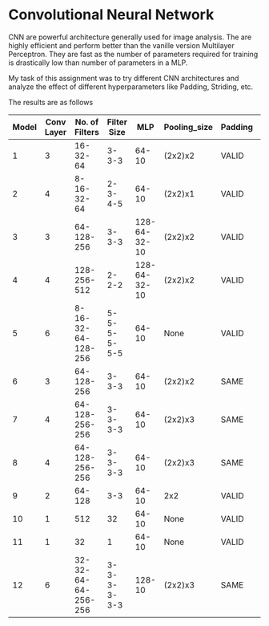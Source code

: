 # Convolutional Neural Network

CNN are powerful architecture generally used for image analysis. The are highly efficient and perform better than the vanille version Multilayer Perceptron.
They are fast as the number of parameters required for training is drastically low than number of parameters in a MLP.

My task of this assignment was to try different CNN architectures and analyze the effect of different hyperparameters like Padding, Striding, etc.

The results are as follows

Model | Conv Layer | No. of Filters | Filter Size| MLP| Pooling_size | Padding | Strides |Training Acc | Testing Acc
--- | --- | --- | --- | --- | --- | --- | --- | --- | --- 
1 | 3 | 16-32-64 | 3-3-3 | 64-10 | (2x2)x2 | VALID | None | 0.69 | 0.66
2 | 4 | 8-16-32-64 | 2-3-4-5 | 64-10 |(2x2)x1 | VALID | None | 0.71 | 0.68
3 | 3 | 64-128-256 | 3-3-3 | 128-64-32-10 | (2x2)x2 | VALID | None | 0.82 | 0.73
4 | 4 | 128-256-512 | 2-2-2 |128-64-32-10 | (2x2)x2 | VALID | None | 0.96 | 0.72
5 | 6 | 8-16-32-64-128-256 | 5-5-5-5-5-5 | 64-10 | None | VALID | None | 0.73 | 0.63
6 | 3 | 64-128-256 | 3-3-3 | 64-10 | (2x2)x2 | SAME | None | 0.97 | 0.75
7 | 4 | 64-128-256-256 | 3-3-3-3 | 64-10 | (2x2)x3 | SAME | None | 1.0 | 0.75
8 | 4 | 64-128-256-256 | 3-3-3-3 | 64-10 | (2x2)x3 | SAME | 2 | 0.97 | 0.71
9 | 2 | 64-128 | 3-3 | 64-10 | 2x2 | VALID | 2 | 0.78 | 0.69
10 | 1 | 512 | 32 | 64-10 | None | VALID | None | 0.52 | 0.47
11 | 1 | 32 | 1 | 64-10 | None | VALID | None | 0.5 | 0.48
12 | 6 | 32-32-64-64-256-256 | 3-3-3-3-3-3 | 128-10 | (2x2)x3 | SAME | None | 0.96 | 0.77
